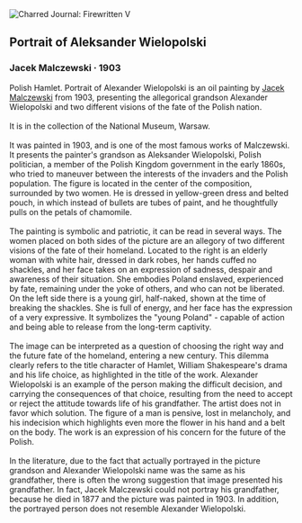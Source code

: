 <div class="artwork-of-the-day">
  <div class="container">
    <div class="img-wrapper">
      <img
        src="https://uploads0.wikiart.org/images/jacek-malczewski/portrait-of-aleksander-wielopolski-1903.jpg!Large.jpg"
        alt="Charred Journal: Firewritten V" />
    </div>
    <div class="artwork-detail">
      <div class="artwork-origin"> 
        <h2 class="artwork-name">Portrait of Aleksander Wielopolski</h2>
        <h3 class="artist">
          Jacek Malczewski
                    ·  1903
        </h3>
      </div>
      <p class="description">
        <span class="artwork-description-text ng-binding" ng-bind-html="viewModel.ArtworkOfTheDay.Description | unsafe">Polish Hamlet. Portrait of Alexander Wielopolski is an oil painting by <a target="_blank" href="/en/jacek-malczewski">Jacek Malczewski</a> from 1903, presenting the allegorical grandson Alexander Wielopolski and two different visions of the fate of the Polish nation.
<br>
<br>It is in the collection of the National Museum, Warsaw.
<br>
<br>It was painted in 1903, and is one of the most famous works of Malczewski. It presents the painter's grandson as Aleksander Wielopolski, Polish politician, a member of the Polish Kingdom government in the early 1860s, who tried to maneuver between the interests of the invaders and the Polish population. The figure is located in the center of the composition, surrounded by two women. He is dressed in yellow-green dress and belted pouch, in which instead of bullets are tubes of paint, and he thoughtfully pulls on the petals of chamomile.
<br>
<br>The painting is symbolic and patriotic, it can be read in several ways. The women placed on both sides of the picture are an allegory of two different visions of the fate of their homeland. Located to the right is an elderly woman with white hair, dressed in dark robes, her hands cuffed no shackles, and her face takes on an expression of sadness, despair and awareness of their situation. She embodies Poland enslaved, experienced by fate, remaining under the yoke of others, and who can not be liberated. On the left side there is a young girl, half-naked, shown at the time of breaking the shackles. She is full of energy, and her face has the expression of a very expressive. It symbolizes the "young Poland" - capable of action and being able to release from the long-term captivity.
<br>
<br>The image can be interpreted as a question of choosing the right way and the future fate of the homeland, entering a new century. This dilemma clearly refers to the title character of Hamlet, William Shakespeare's drama and his life choice, as highlighted in the title of the work. Alexander Wielopolski is an example of the person making the difficult decision, and carrying the consequences of that choice, resulting from the need to accept or reject the attitude towards life of his grandfather. The artist does not in favor which solution. The figure of a man is pensive, lost in melancholy, and his indecision which highlights even more the flower in his hand and a belt on the body. The work is an expression of his concern for the future of the Polish.
<br>
<br>In the literature, due to the fact that actually portrayed in the picture grandson and Alexander Wielopolski name was the same as his grandfather, there is often the wrong suggestion that image presented his grandfather. In fact, Jacek Malczewski could not portray his grandfather, because he died in 1877 and the picture was painted in 1903. In addition, the portrayed person does not resemble Alexander Wielopolski.</span>
                        <div class="text-shadow-container" ng-show="showShadow" style=""></div>
      </p>
    </div>
  </div>

</div>
